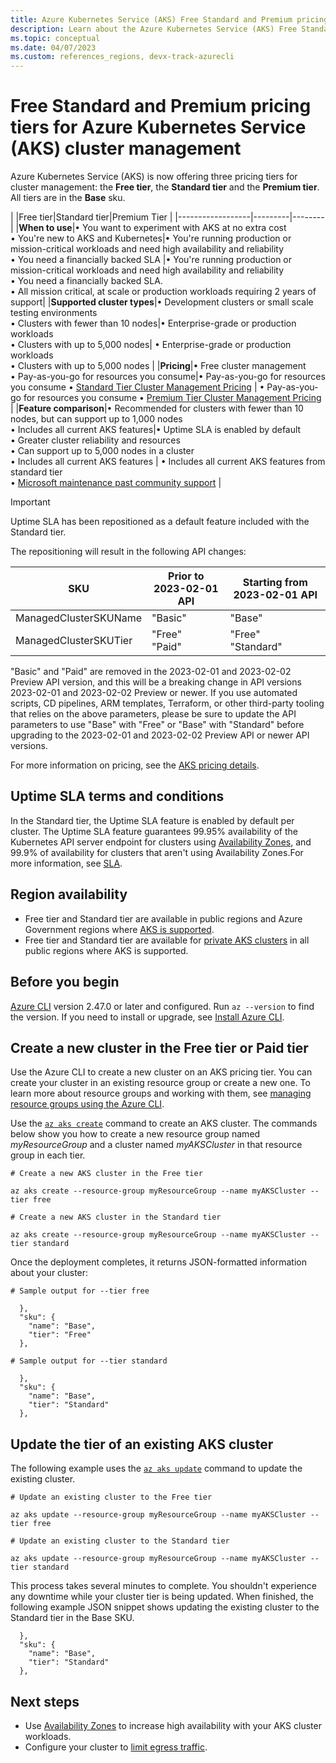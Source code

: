 ```yaml
---
title: Azure Kubernetes Service (AKS) Free Standard and Premium pricing tiers for cluster management
description: Learn about the Azure Kubernetes Service (AKS) Free Standard and Premium pricing tiers for cluster management
ms.topic: conceptual
ms.date: 04/07/2023
ms.custom: references_regions, devx-track-azurecli
---
```


# Free Standard and Premium pricing tiers for Azure Kubernetes Service (AKS) cluster management

Azure Kubernetes Service (AKS) is now offering three pricing tiers for cluster management: the **Free tier**, the **Standard tier** and the **Premium tier**. All tiers are in the **Base** sku. 

|                  |Free tier|Standard tier|Premium Tier |
|------------------|---------|--------|
|**When to use**|• You want to experiment with AKS at no extra cost <br> • You're new to AKS and Kubernetes|• You're running production or mission-critical workloads and need high availability and reliability <br> • You need a financially backed SLA |• You're running production or mission-critical workloads and need high availability and reliability <br> • You need a financially backed SLA. <br>• All mission critical, at scale or production workloads requiring 2 years of support|
|**Supported cluster types**|• Development clusters or small scale testing environments <br> • Clusters with fewer than 10 nodes|• Enterprise-grade or production workloads <br> • Clusters with up to 5,000 nodes| • Enterprise-grade or production workloads <br> • Clusters with up to 5,000 nodes |
|**Pricing**|• Free cluster management <br> • Pay-as-you-go for resources you consume|• Pay-as-you-go for resources you consume • [Standard Tier Cluster Management Pricing](https://azure.microsoft.com/pricing/details/kubernetes-service/) | • Pay-as-you-go for resources you consume • [Premium Tier Cluster Management Pricing](https://azure.microsoft.com/pricing/details/kubernetes-service/) |
|**Feature comparison**|• Recommended for clusters with fewer than 10 nodes, but can support up to 1,000 nodes <br> • Includes all current AKS features|• Uptime SLA is enabled by default <br> • Greater cluster reliability and resources <br> • Can support up to 5,000 nodes in a cluster <br> • Includes all current AKS features | • Includes all current AKS features from standard tier <br> • [Microsoft maintenance past community support][long-term-support] |

> [!IMPORTANT]
>
> Uptime SLA has been repositioned as a default feature included with the Standard tier.
>
> The repositioning will result in the following API changes:
>
> | SKU      |Prior to 2023-02-01 API|Starting from 2023-02-01 API|
> |----------|-----------|------------|
> |ManagedClusterSKUName|"Basic"|"Base"|
> |ManagedClusterSKUTier|"Free" <br> "Paid"|"Free" <br> "Standard"|
>
> "Basic" and "Paid" are removed in the 2023-02-01 and 2023-02-02 Preview API version, and this will be a breaking change in API versions 2023-02-01 and 2023-02-02 Preview or newer. If you use automated scripts, CD pipelines, ARM templates, Terraform, or other third-party tooling that relies on the above parameters, please be sure to update the API parameters to use "Base" with "Free" or "Base" with "Standard" before upgrading to the 2023-02-01 and 2023-02-02 Preview API or newer API versions. 

For more information on pricing, see the [AKS pricing details](https://azure.microsoft.com/pricing/details/kubernetes-service/).

## Uptime SLA terms and conditions

In the Standard tier, the Uptime SLA feature is enabled by default per cluster. The Uptime SLA feature guarantees 99.95% availability of the Kubernetes API server endpoint for clusters using [Availability Zones][availability-zones], and 99.9% of availability for clusters that aren't using Availability Zones.For more information, see [SLA](https://azure.microsoft.com/support/legal/sla/kubernetes-service/v1_1/).

## Region availability

* Free tier and Standard tier are available in public regions and Azure Government regions where [AKS is supported](https://azure.microsoft.com/global-infrastructure/services/?products=kubernetes-service).
* Free tier and Standard tier are available for [private AKS clusters][private-clusters] in all public regions where AKS is supported.

## Before you begin

[Azure CLI](/cli/azure/install-azure-cli) version 2.47.0 or later and configured. Run `az --version` to find the version. If you need to install or upgrade, see [Install Azure CLI][install-azure-cli].

## Create a new cluster in the Free tier or Paid tier

Use the Azure CLI to create a new cluster on an AKS pricing tier. You can create your cluster in an existing resource group or create a new one. To learn more about resource groups and working with them, see [managing resource groups using the Azure CLI][manage-resource-group-cli].

Use the [`az aks create`][az-aks-create] command to create an AKS cluster. The commands below show you how to create a new resource group named *myResourceGroup* and a cluster named *myAKSCluster* in that resource group in each tier.

```azurecli-interactive
# Create a new AKS cluster in the Free tier

az aks create --resource-group myResourceGroup --name myAKSCluster --tier free

# Create a new AKS cluster in the Standard tier

az aks create --resource-group myResourceGroup --name myAKSCluster --tier standard
```

Once the deployment completes, it returns JSON-formatted information about your cluster:

```output
# Sample output for --tier free

  },
  "sku": {
    "name": "Base",
    "tier": "Free"
  },

# Sample output for --tier standard

  },
  "sku": {
    "name": "Base",
    "tier": "Standard"
  },
```

## Update the tier of an existing AKS cluster

The following example uses the [`az aks update`](/cli/azure/aks#az_aks_update) command to update the existing cluster.

```azurecli-interactive
# Update an existing cluster to the Free tier

az aks update --resource-group myResourceGroup --name myAKSCluster --tier free

# Update an existing cluster to the Standard tier

az aks update --resource-group myResourceGroup --name myAKSCluster --tier standard
```

This process takes several minutes to complete. You shouldn't experience any downtime while your cluster tier is being updated. When finished, the following example JSON snippet shows updating the existing cluster to the Standard tier in the Base SKU.

```output
  },
  "sku": {
    "name": "Base",
    "tier": "Standard"
  },
```

## Next steps

* Use [Availability Zones][availability-zones] to increase high availability with your AKS cluster workloads.
* Configure your cluster to [limit egress traffic](limit-egress-traffic.md).

[manage-resource-group-cli]: ../azure-resource-manager/management/manage-resource-groups-cli.md
[availability-zones]: ./availability-zones.md
[az-aks-create]: /cli/azure/aks?#az_aks_create
[private-clusters]: private-clusters.md
[long-term-support]: long-term-support.md
[install-azure-cli]: /cli/azure/install-azure-cli
